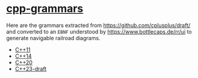 # [cpp-grammars](https://mingodad.github.io/cpp-grammars)

Here are the grammars extracted from https://github.com/cplusplus/draft/ and converted to an `EBNF` understood by https://www.bottlecaps.de/rr/ui to generate navigable railroad diagrams.

- [C++11](https://mingodad.github.io/cpp-grammars/c++11.ebnf.xhtml)
- [C++14](https://mingodad.github.io/cpp-grammars/c++14.ebnf.xhtml)
- [C++20](https://mingodad.github.io/cpp-grammars/c++20.ebnf.xhtml)
- [C++23-draft](https://mingodad.github.io/cpp-grammars/c++23.ebnf.xhtml)
